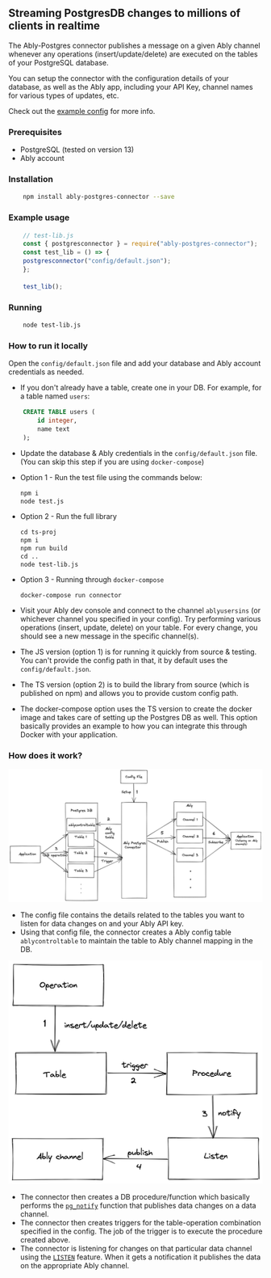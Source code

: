 ## Streaming PostgresDB changes to millions of clients in realtime

The Ably-Postgres connector publishes a message on a given Ably channel whenever any operations (insert/update/delete) are executed on the tables of your PostgreSQL database.

You can setup the connector with the configuration details of your database, as well as the Ably app, including your API Key, channel names for various types of updates, etc.

Check out the [example config](../config/default.json) for more info.

### Prerequisites

- PostgreSQL (tested on version 13)
- Ably account

### Installation

```sh
    npm install ably-postgres-connector --save
```

### Example usage

```javascript
    // test-lib.js
    const { postgresconnector } = require("ably-postgres-connector");
    const test_lib = () => {
    postgresconnector("config/default.json");
    };

    test_lib();
```

### Running

```sh
    node test-lib.js
```

### How to run it locally

Open the `config/default.json` file and add your database and Ably account credentials as needed.

- If you don't already have a table, create one in your DB. For example, for a table named `users`:

```sql
    CREATE TABLE users (
        id integer,
        name text
    );
```

- Update the database & Ably credentials in the `config/default.json` file. (You can skip this step if you are using `docker-compose`)

- Option 1 - Run the test file using the commands below:

  ```
  npm i
  node test.js
  ```

- Option 2 - Run the full library

  ```
  cd ts-proj
  npm i
  npm run build
  cd ..
  node test-lib.js
  ```

- Option 3 - Running through `docker-compose`

  ```
  docker-compose run connector
  ```

- Visit your Ably dev console and connect to the channel `ablyusersins` (or whichever channel you specified in your config). Try performing various operations (insert, update, delete) on your table. For every change, you should see a new message in the specific channel(s).

- The JS version (option 1) is for running it quickly from source & testing. You can't provide the config path in that, it by default uses the `config/default.json`.

- The TS version (option 2) is to build the library from source (which is published on npm) and allows you to provide custom config path.

- The docker-compose option uses the TS version to create the docker image and takes care of setting up the Postgres DB as well. This option basically provides an example to how you can integrate this through Docker with your application.

### How does it work?

![Overall Flow Diagram](./ably-postgres-connector-2.png)

- The config file contains the details related to the tables you want to listen for data changes on and your Ably API key.
- Using that config file, the connector creates a Ably config table `ablycontroltable` to maintain the table to Ably channel mapping in the DB.

![Internal Flow Diagram](./ably-postgres-connector-1.png)

- The connector then creates a DB procedure/function which basically performs the [`pg_notify`](https://www.postgresql.org/docs/current/sql-notify.html) function that publishes data changes on a data channel.
- The connector then creates triggers for the table-operation combination specified in the config. The job of the trigger is to execute the procedure created above.
- The connector is listening for changes on that particular data channel using the [`LISTEN`](https://www.postgresql.org/docs/current/sql-listen.html) feature. When it gets a notification it publishes the data on the appropriate Ably channel.
